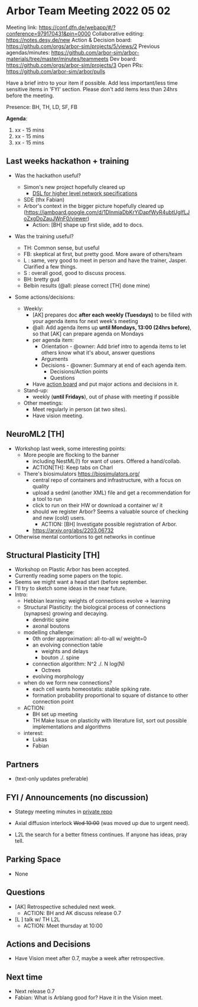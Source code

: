 # Arbor Team Meeting 2022 05 02

Meeting link: https://conf.dfn.de/webapp/#/?conference=979170431&pin=0000
Collaborative editing: https://notes.desy.de/new
Action & Decision board: https://github.com/orgs/arbor-sim/projects/5/views/2
Previous agendas/minutes: https://github.com/arbor-sim/arbor-materials/tree/master/minutes/teammeets
Dev board: https://github.com/orgs/arbor-sim/projects/3
Open PRs: https://github.com/arbor-sim/arbor/pulls

Have a brief intro to your item if possible.
Add less important/less time sensitive items in 'FYI' section.
Please don't add items less than 24hrs before the meeting.

Presence: BH, TH, LD, SF, FB

**Agenda**: 
1. xx - 15 mins
2. xx - 15 mins
3. xx - 15 mins


## Last weeks hackathon + training

- Was the hackathon useful?
    - Simon's new project hopefully cleared up
        - [DSL for higher level network specifications](https://arbor-sim.org/dsl-for-higher-level-network-specifications/)
    - SDE (thx Fabian)
    - Arbor's context in the bigger picture hopefully cleared up (https://jamboard.google.com/d/1DlnmiaDbKrYiDapfWyR4ubtUgIfLJoZxgDoZauJWnF0/viewer)
        - Action: [BH] shape up first slide, add to docs.
- Was the training useful?
    - TH: Common sense, but useful
    - FB: skeptical at first, but pretty good. More aware of others/team
    - L : same, very good to meet in person and have the trainer, Jasper. Clarified a few things.
    - S : overall good, good to discuss process.
    - BH: bretty gud
    - Belbin results (@all: please correct [TH] done mine)

- Some actions/decisions:
    - Weekly: 
        - [AK] prepares doc **after each weekly (Tuesdays)** to be filled with your agenda items for next week's meeting
        - @all: Add agenda items up **until Mondays, 13:00 (24hrs before)**, so that [AK] can prepare agenda on Mondays
        - per agenda item:
            - Orientation - @owner: Add brief intro to agenda items to let others know what it's about, answer questions
            - Arguments
            - Decisions - @owner: Summary at end of each agenda item.
                - Decisions/Action points 
                - Questions
        - Have [action board](https://github.com/orgs/arbor-sim/projects/5/views/2) and put major actions and decisions in it.
    - Stand-up: 
        - weekly (**until Fridays**), out of phase with meeting if possible
    - Other meetings:
        - Meet regularly in person (at two sites).
        - Have vision meeting.

## NeuroML2 [TH]
- Workshop last week, some interesting points:
  - More people are flocking to the banner
    - including NestML(!) for want of users. Offered a hand/collab.
    - ACTION[TH]: Keep tabs on Charl
  - There's biosimulators https://biosimulators.org/
    - central repo of containers and infrastructure, with a focus on quality
    - upload a sedml (another XML) file and get a recommendation for a tool to run
    - click to run on their HW or download a container w/ it
    - should we register Arbor? Seems a valuable source of checking and new (cold) users.
        - ACTION: [BH] Investigate possible registration of Arbor.
    - https://arxiv.org/abs/2203.06732
- Otherwise mental contortions to get networks in continue

## Structural Plasticity [TH]

- Workshop on Plastic Arbor has been accepted.
- Currently reading some papers on the topic.
- Seems we might want a head start (before september.
- I'll try to sketch some ideas in the near future.
- Intro:
    - Hebbian learning: weights of connections evolve -> learning
    - Structural Plasticity: the biological process of connections (synapses) growing and decaying.
        - dendritic spine
        - axonal boutons
    - modelling challenge: 
      - 0th order approximation: all-to-all w/ weight=0 
      - an evolving connection table
        - weights and delays
        - bouton ./. spine
      - connection algorithm: N^2 ./. N log(N)
        - Octrees
      - evolving morphology
  - when do we form new connections?
      - each cell wants homeostatis: stable spiking rate.
      - formation probability proportional to square of distance to other connection point
  - ACTION:
    - BH set up meeting
    - TH Make Issue on plasticity with literature list, sort out possible implementations and algorithms
  - interest:
      - Lukas
      - Fabian

## Partners

- (text-only updates preferable)

## FYI / Announcements (no discussion)

- Stategy meeting minutes in [private repo](https://github.com/arbor-sim/arbor-private/blob/master/Meetings%20and%20Minutes/20220427-arbor-strategy.md)

- Axial diffusion interlock ~~Wed 10:00~~ (was moved up due to urgent need). 
- L2L the search for a better fitness continues. If anyone has ideas, pray tell.

## Parking Space

- None

## Questions

- [AK] Retrospective scheduled next week.
    - ACTION: BH and AK discuss release 0.7
- [L ] talk w/ TH L2L
    - ACTION: Meet thursday at 10:00

## Actions and Decisions

- Have Vision meet after 0.7, maybe a week after retrospective.

## Next time

- Next release 0.7
- Fabian: What is Arblang good for? Have it in the Vision meet.
